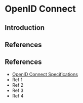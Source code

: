 # OpenID Connect

## Introduction

## References

## References
- [OpenID Connect Specifications](http://openid.net/connect/)
- Ref 1
- Ref 2
- Ref 3
- Ref 4

